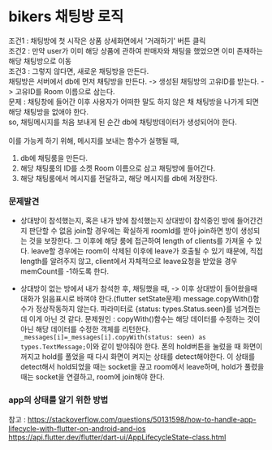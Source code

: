 # bikers 채팅방 로직
조건1 : 채팅방에 첫 시작은 상품 상세화면에서 '거래하기' 버튼 클릭<br>
조건2 : 만약 user가 이미 해당 상품에 관하여 판매자와 채팅을 했었으면 이미 존재하는 해당 채팅방으로 이동<br>
조건3 : 그렇지 않다면, 새로운 채팅방을 만든다.<br>
채팅방은 서버에서 db에 먼저 채팅방을 만든다. -> 생성된 채팅방의 고유ID를 받는다. -> 고유ID를 Room 이름으로 삼는다.<br>
문제 : 채팅창에 들어간 이후 사용자가 어떠한 말도 하지 않은 채 채팅방을 나가게 되면 해당 채팅방을 없애야 한다.<br>
so, 채팅메시지를 처음 보내게 된 순간 db에 채팅방데이터가 생성되어야 한다.<br>
<br>
이를 가능케 하기 위해, 메시지를 보내는 함수가 실행될 때,<br>
1) db에 채팅룸을 만든다. <br>
2) 해당 채팅룸의 ID를 소켓 Room 이름으로 삼고 채팅방에 들어간다. <br>
3) 해당 채팅룸에서 메시지를 전달하고, 해당 메시지를 db에 저장한다.<br>


### 문제발견
- 상대방이 참석했는지, 혹은 내가 방에 참석했는지 상대방이 참석중인 방에 들어간건지 판단할 수 없음
join할 경우에는 확실하게 roomId를 받아 join하면 방이 생성되는 것을 보장한다. 그 이후에 해당 룸에 접근하여
length of clients를 가져올 수 있다.
leave할 경우에는 room이 삭제된 이후에 leave가 호출될 수 있기 때문에, 직접 length를 알려주지 않고,
client에서 자체적으로 leave요청을 받았을 경우 memCount를 -1하도록 한다.

- 상대방이 없는 방에서 내가 참석한 후, 채팅했을 때, -> 이후 상대방이 들어왔을때 대화가 읽음표시로 바껴야 한다.(flutter setState문제)
message.copyWith()함수가 정상작동하지 않는다. 파라미터로 {status: types.Status.seen}를 넘겨줬는데 이게 아닌 것 같다.
문제원인 : copyWith()함수는 해당 데이터를 수정하는 것이 아닌 해당 데이터를 수정한 객체를 리턴한다.
```_messages[i]=_messages[i].copyWith(status: seen) as types.TextMessage;```이와 같이 받야줘야 한다.
폰의 hold버튼을 눌렀을 때 화면이 꺼지고 hold를 풀었을 때 다시 화면이 켜지는 상태를 detect해야한다.
이 상태를 detect해서 hold되었을 때는 socket을 끊고 room에서 leave하며, hold가 풀렸을 때는 socket을 연결하고, room에 join해야 한다.

### app의 상태를 알기 위한 방법
참고 : https://stackoverflow.com/questions/50131598/how-to-handle-app-lifecycle-with-flutter-on-android-and-ios<br>
https://api.flutter.dev/flutter/dart-ui/AppLifecycleState-class.html
